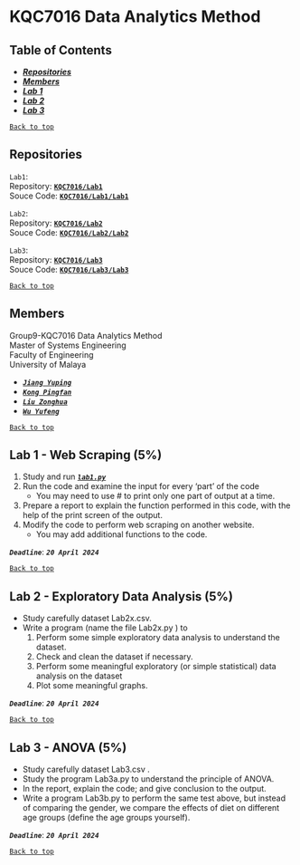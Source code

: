 # KQC7016 Data Analytics Method
  
## Table of Contents
 * [***Repositories***](#Repositories)
 * [***Members***](#Members)
 * [***Lab 1***](#lab-1---web-scraping-5)
 * [***Lab 2***](#lab-2---exploratory-data-analysis-5)
 * [***Lab 3***](#lab-3---anova-5)
  
[`Back to top`](#kqc7016-data-analytics-method)
  
## Repositories
`Lab1`:   
Repository: [**`KQC7016/Lab1`**](https://github.com/KQC7016/Lab1)  
Souce Code: [**`KQC7016/Lab1/Lab1`**](https://github.com/KQC7016/Lab1/Lab1)  
  
`Lab2`:   
Repository: [**`KQC7016/Lab2`**](https://github.com/KQC7016/Lab2)   
Souce Code: [**`KQC7016/Lab2/Lab2`**](https://github.com/KQC7016/Lab2/Lab2)  
  
`Lab3`:   
Repository: [**`KQC7016/Lab3`**](https://github.com/KQC7016/Lab3)   
Souce Code: [**`KQC7016/Lab3/Lab3`**](https://github.com/KQC7016/Lab3/Lab3)  
  
  
[`Back to top`](#kqc7016-data-analytics-method)
  
## Members
Group9-KQC7016 Data Analytics Method  
Master of Systems Engineering  
Faculty of Engineering  
University of Malaya  
 * [***`Jiang Yuping`***](https://github.com/Catheriny)
 * [***`Kong Pingfan`***](https://github.com/KongPingfanCHN)
 * [***`Liu Zonghua`***](https://github.com/18612087128)
 * [***`Wu Yufeng`***](https://github.com/1756604347)
  
[`Back to top`](#kqc7016-data-analytics-method)
  
## Lab 1 - Web Scraping (5%)
  
1. Study and run [***`lab1.py`***](/lab1.py)
2. Run the code and examine the input for every ‘part’ of the code
   * You may need to use # to print only one part of output at a time.
3. Prepare a report to explain the function performed in this code, with the help of the print screen of the output.
4. Modify the code to perform web scraping on another website.
   * You may add additional functions to the code.
  
***`Deadline`***: ***`20 April 2024`***
  
[`Back to top`](#kqc7016-data-analytics-method)
  
## Lab 2 - Exploratory Data Analysis (5%)
* Study carefully dataset Lab2x.csv.
* Write a program (name the file Lab2x.py ) to
   1. Perform some simple exploratory data analysis to understand the dataset.
   2. Check and clean the dataset if necessary.
   3. Perform some meaningful exploratory (or simple statistical) data analysis on the dataset
   4. Plot some meaningful graphs.
  
***`Deadline`***: ***`20 April 2024`***
  
[`Back to top`](#kqc7016-data-analytics-method)
  
## Lab 3 - ANOVA (5%)

* Study carefully dataset Lab3.csv .
* Study the program Lab3a.py to understand the principle of ANOVA.
* In the report, explain the code; and give conclusion to the output.
* Write a program Lab3b.py to perform the same test above, but instead of comparing the gender, we compare the effects of diet on different age groups (define the age groups yourself).
  
***`Deadline`***: ***`20 April 2024`***
  
[`Back to top`](#-KQC7016-Data-Analytics-Method)
  
